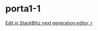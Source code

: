 # porta1-1

[Edit in StackBlitz next generation editor ⚡️](https://stackblitz.com/~/github.com/csilver0802/porta1-1)